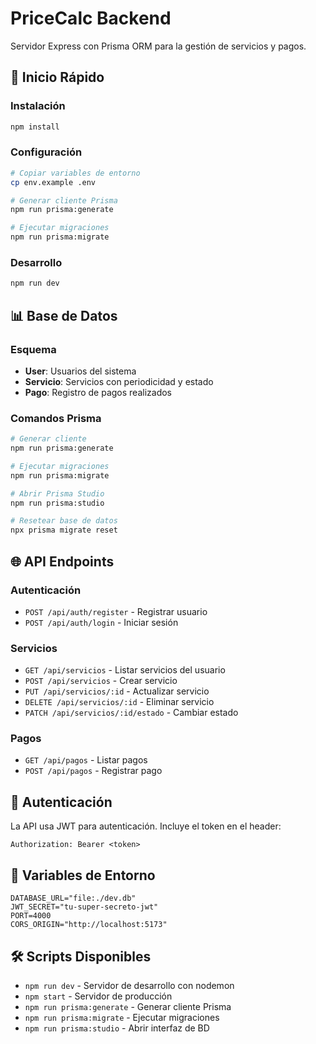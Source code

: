 # PriceCalc Backend

Servidor Express con Prisma ORM para la gestión de servicios y pagos.

## 🚀 Inicio Rápido

### Instalación
```bash
npm install
```

### Configuración
```bash
# Copiar variables de entorno
cp env.example .env

# Generar cliente Prisma
npm run prisma:generate

# Ejecutar migraciones
npm run prisma:migrate
```

### Desarrollo
```bash
npm run dev
```

## 📊 Base de Datos

### Esquema
- **User**: Usuarios del sistema
- **Servicio**: Servicios con periodicidad y estado
- **Pago**: Registro de pagos realizados

### Comandos Prisma
```bash
# Generar cliente
npm run prisma:generate

# Ejecutar migraciones
npm run prisma:migrate

# Abrir Prisma Studio
npm run prisma:studio

# Resetear base de datos
npx prisma migrate reset
```

## 🌐 API Endpoints

### Autenticación
- `POST /api/auth/register` - Registrar usuario
- `POST /api/auth/login` - Iniciar sesión

### Servicios
- `GET /api/servicios` - Listar servicios del usuario
- `POST /api/servicios` - Crear servicio
- `PUT /api/servicios/:id` - Actualizar servicio
- `DELETE /api/servicios/:id` - Eliminar servicio
- `PATCH /api/servicios/:id/estado` - Cambiar estado

### Pagos
- `GET /api/pagos` - Listar pagos
- `POST /api/pagos` - Registrar pago

## 🔐 Autenticación

La API usa JWT para autenticación. Incluye el token en el header:
```
Authorization: Bearer <token>
```

## 📝 Variables de Entorno

```env
DATABASE_URL="file:./dev.db"
JWT_SECRET="tu-super-secreto-jwt"
PORT=4000
CORS_ORIGIN="http://localhost:5173"
```

## 🛠️ Scripts Disponibles

- `npm run dev` - Servidor de desarrollo con nodemon
- `npm start` - Servidor de producción
- `npm run prisma:generate` - Generar cliente Prisma
- `npm run prisma:migrate` - Ejecutar migraciones
- `npm run prisma:studio` - Abrir interfaz de BD


